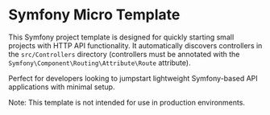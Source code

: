 # Symfony Micro Template

This Symfony project template is designed for quickly starting small projects with HTTP API functionality.
It automatically discovers controllers in the `src/Controllers` directory (controllers must be annotated with the `Symfony\Component\Routing\Attribute\Route` attribute).

Perfect for developers looking to jumpstart lightweight Symfony-based API applications with minimal setup. 

Note: This template is not intended for use in production environments.
